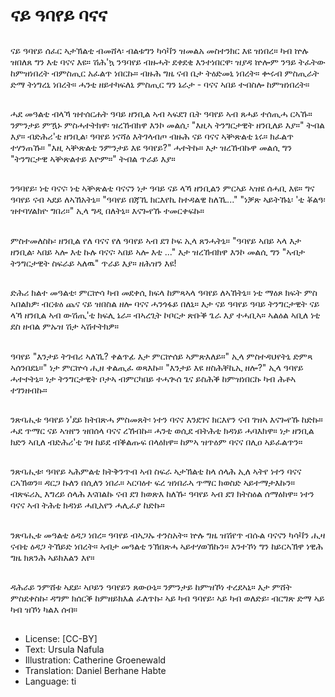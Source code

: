 # ናይ ዓባየይ ባናና

##
ናይ ዓባየይ ሰፈር ኣታኽልቲ ብመሸላ፡ ብልቱግን ካሳቫን ዝመልአ መስተንክር እዩ ዝነበረ። ካብ ኵሉ ዝበለጸ ግን እቲ ባናና እዩ። ሽሕ'ኳ ንዓባየይ ብዙሓት ደቀደቂ እንተነበርዋ፡ ዝያዳ ኵሎም ንዓይ ትፈትው ከምዝነበረት ብምስጢር አፈልጥ ነበርኩ። ብዙሕ ግዜ ናብ ቤታ ትዕድመኒ ነበረት። ቍሩብ ምስጢራት ድማ ትነግረኒ ነበረት። ሓንቲ ዘይተካፍለኒ ምስጢር ግን ኔራታ - ባናና ኣበይ ተብስሎ ከምዝነበረት።

##
ሓደ መዓልቲ ብላኻ ዝተሰርሐት ዓባይ ዘንቢል ኣብ ኣፍደገ ቤት ዓባየይ ኣብ ጸሓይ ተሰጢሓ ርኣኹ። ንምንታይ ምዃኑ ምስሓተትክዋ፡ ዝረኸብክዋ እንኮ መልሲ፡ "እዚኣ ትንግርታዊት ዘንቢለይ እያ።" ትብል እያ። ብድሕሪ'ቲ ዘንቢል፡ ዓባየይ ነናሻዕ እትገላብጦ ብዙሕ ናይ ባናና ኣቝጽልቲ ኔሩ። ክፈልጥ ተሃንጠኹ። "እዚ ኣቝጽልቲ ንምንታይ እዩ ዓባየይ?" ሓተትኩ። እታ ዝረኸብኩዋ መልሲ ግን "ትንግርታዊ ኣቝጽልተይ እዮም።" ትብል ጥራይ እያ።

##
ንዓባየይ፡ ነቲ ባናና፡ ነቲ ኣቝጽልቲ ባናናን ነታ ዓባይ ናይ ላኻ ዘንቢልን ምርኣይ ኣዝዩ ሰሓቢ እዩ። ግና ዓባየይ ናብ ኣደይ ለኣኸአትኒ። "ዓባየይ በጃኺ ክርእየኪ ከተዳልዊ ከለኺ..." "ነቓጽ ኣይትኹኒ፡ 'ቲ ቖልዓ፡ ዝተባሃልክዮ ግበሪ።" ኢላ ግዲ በለትኒ። እናጐየኹ ተመርቀፍኩ።

##
ምስተመለስኩ፡ ዘንቢል የለ ባናና የለ ዓባየይ ኣብ ደገ ኮፍ ኢላ ጸንሓትኒ። "ዓባየይ ኣበይ ኣላ እታ ዘንቢል፡ ኣበይ ኣሎ እቲ ኩሉ ባናና፡ ኣበይ ኣሎ እቲ ..." እታ ዝረኸብክዋ እንኮ መልሲ ግን "ኣብታ ትንግርታዊት ስፍራይ ኣለዉ" ጥራይ እያ። ዘሕዝን እዩ!

##
ድሕሪ ክልተ መዓልቲ፡ ምርኵሳ ካብ መደቀሲ ክፍላ ከምጻኣላ ዓባየይ ለኣኸትኒ። ነቲ ማዕጾ ክፍት ምስ ኣበልክዎ፡ ብርቱዕ ጨና ናይ ዝበስል ዘሎ ባናና ሓንጎፋይ በለኒ። እታ ናይ ዓባየይ ዓባይ ትንግርታዊት ናይ ላኻ ዘንቢል ኣብ ውሽጢ'ቲ ክፍሊ ኔራ። ብኣረጊት ኮቦርታ ጽቡቕ ጌራ እያ ተሓቢኣ። ኣልዕል ኣቢለ ነቲ ደስ ዘብል ምኡዝ ሽታ ኣሽተትክዎ።

##
ዓባየይ "እንታይ ትገብሪ ኣለኺ? ቀልጥፊ እታ ምርኵሰይ ኣምጽእለይ።" ኢላ ምስተዳህየትኒ ድምጻ ኣሰንበደኒ።" ነታ ምርኵሳ ሒዘ ቀልጢፈ ወጻእኩ። "እንታይ እዩ ዘስሕቐኪኢ ዘሎ?" ኢላ ዓባየይ ሓተተትኒ። ነታ ትንግርታዊት ቦታኣ ብምርካበይ ተሓጒሰ ጌና ይስሕቕ ከምዝነበርኩ ካብ ሕቶኣ ተገንዘብኩ።

##
ንጽባሒቱ ዓባየይ ነ'ደይ ክትበጽሓ ምስመጸት፡ ነተን ባናና እንደገና ክርእየን ናብ ገዝኣ እናጐየኹ ከድኩ። ሓደ ጥማር ናይ ኣዝየን ዝበሰላ ባናና ረኸብኩ። ሓንቲ ወሲደ ብትሕቲ ክዳነይ ሓባእክዋ። ነታ ዘንቢል ክድን ኣቢለ ብድሕሪ'ቲ ገዛ ከይደ ብቕልጡፍ በላዕክዋ። ከምኣ ዝጥዕም ባናና በሊዐ ኣይፈልጥን።

##
ንጽባሒቱ፡ ዓባየይ ኣሕምልቲ ክትቅንጥብ ኣብ ስፍራ ኣታኽልቲ ከላ ሰላሕ ኢለ ኣትየ ነተን ባናና ርኣኽወን። ዳርጋ ኩለን በሲለን ነበራ። ኣርባዕተ ፍረ ዝነበራኣ ጥማር ክወስድ ኣይተማታእኩን። ብጽፍሪኢ እግረይ ሰላሕ እናበልኩ ናብ ደገ ክወጽእ ከለኹ፡ ዓባየይ ኣብ ደገ ክትስዕል ሰማዕክዋ። ነተን ባናና ኣብ ትሕቲ ክዳነይ ሓቢአየን ሓሊፈያ ከድኩ።

##
ንጽባሒቱ መዓልቲ ዕዳጋ ነበረ። ዓባየይ ብኣጋኡ ተንስአት። ኵሉ ግዜ ዝሽየጥ ብሱል ባናናን ካሳቫን ሒዛ ናብቲ ዕዳጋ ትኸይድ ነበረት። ኣብታ መዓልቲ ንኽበጽሓ ኣይተሃወኽኩን። እንተኾነ ግን ከይርኣኽዋ ነዊሕ ግዜ ክጸንሕ ኣይክእልን እየ።

##
ዳሕራይ ንምሸቱ ኣደይ፡ ኣቦይን ዓባየይን ጸውዑኒ። ንምንታይ ከምዝኾነ ተረደኣኒ። እታ ምሸት ምስደቀስኩ፡ ዳግም ክሰርቕ ከምዘይክእል ፈለጥኩ፡ ኣይ ካብ ዓባየይ፡ ኣይ ካብ ወለድይ፡ ብርግጽ ድማ ኣይ ካብ ዝኾነ ካልእ ሰብ።

##
* License: [CC-BY]
* Text: Ursula Nafula
* Illustration: Catherine Groenewald
* Translation: Daniel Berhane Habte
* Language: ti
